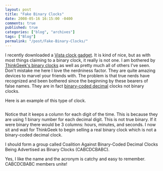```yaml
---
layout: post
title: "Fake Binary Clocks"
date: 2008-05-16 16:15:00 -0400
comments: true
published: true
categories: ["blog", "archives"]
tags: ["Blog"]
permalink: "/post/Fake-Binary-Clocks/"
---
```

<!-- more -->



<p>I recently downloaded a <a href="http://gallery.live.com/liveItemDetail.aspx?li=5338aa89-d3d1-4901-990a-fb3b8b59b39a&amp;bt=1&amp;pl=1" target="_blank">Vista clock gadget</a>. It is kind of nice, but as with most things claiming to a binary clock, it really is not one. I am bothered by <a href="http://www.thinkgeek.com/homeoffice/lights/59e0/" target="_blank">ThinkGeek's binary clocks</a> as well as pretty much all of others I've seen. Don't mistake me here I love the nerdniness factor. They are quite amazing devices to marvel your friends with. The problem is that true nerds have recognized and been bothered since the beginning by these bearers of false names. They are in fact <a href="http://en.wikipedia.org/wiki/Binary-coded_decimal" target="_blank">binary-coded decimal</a> clocks not binary clocks.</p>
<p>Here is an example of this type of clock.</p>
<p><img src="http://upload.wikimedia.org/wikipedia/commons/thumb/2/27/Binary_clock.svg/200px-Binary_clock.svg.png" alt="" /></p>
<p>Notice that it keeps a column for each digit of the time. This is because they are using 1 binary number for each decimal digit. This is not true binary. If it were binary there would be 3 columns: hours, minutes, and seconds. I now sit and wait for ThinkGeek to begin selling a real binary clock which is not a binary-coded decimal clock.</p>
<p>I should form a group called Coalition Against Binary-Coded Decimal Clocks Being Advertised as Binary Clocks (CABCDCBABC).</p>
<p>Yes, I like the name and the acronym is catchy and easy to remember. CABCDCBABC members unite!</p>
